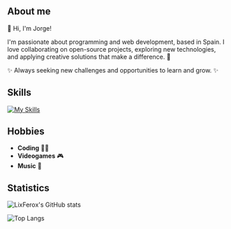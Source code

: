 ## About me

👋 Hi, I'm Jorge!

I'm passionate about programming and web development, based in Spain. I love collaborating on open-source projects, exploring new technologies, and applying creative solutions that make a difference. 🚀

✨ Always seeking new challenges and opportunities to learn and grow. ✨

## Skills

[![My Skills](https://skillicons.dev/icons?i=js,ts,html,css,astro,svelte,tailwind,java,kotlin,mysql,sqlite,nginx,docker,linux,git,github,githubactions,ps,ae,figma&perline=10)](https://skillicons.dev)

## Hobbies

- **Coding** 🧑‍💻
- **Videogames** 🎮
- **Music** 🎵

## Statistics

![LixFerox's GitHub stats](https://github-readme-stats.vercel.app/api?username=LixFerox&show_icons=true&theme=radical)

![Top Langs](https://github-readme-stats.vercel.app/api/top-langs/?username=LixFerox&layout=donut&theme=radical&exclude_repo=eclipse-workspace-dam,vscode-workspace-dam,android-workspace-dam)
